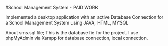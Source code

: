 #School Management System - PAID WORK

Implemented a desktop application with an active Database Connection for a School Management System using JAVA, HTML, MYSQL

About sms.sql file; This is the database fie for the project. I use phpMyAdmin via Xampp for database connection, local connection.
